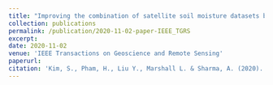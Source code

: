 ```yaml
---
title: "Improving the combination of satellite soil moisture datasets by considering error cross-correlation: A comparison between triple collocation (TC) and extended double instrumental variable (EIVD) alternatives"
collection: publications
permalink: /publication/2020-11-02-paper-IEEE_TGRS
excerpt: 
date: 2020-11-02
venue: 'IEEE Transactions on Geoscience and Remote Sensing'
paperurl:
citation: 'Kim, S., Pham, H., Liu Y., Marshall L. & Sharma, A. (2020). [Improving the combination of satellite soil moisture datasets by considering error cross-correlation: A comparison between triple collocation (TC) and extended double instrumental variable (EIVD) alternatives.](https://ieeexplore.ieee.org/document/9246707) ,<i>IEEE Transactions on Geoscience and Remote Sensing</i>, Published (online)'
---
```

